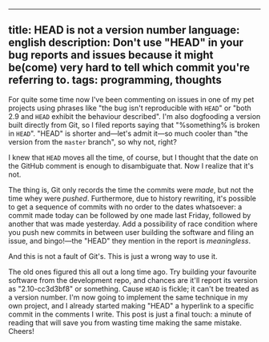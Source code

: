 ----
title: HEAD is not a version number
language: english
description: Don't use "HEAD" in your bug reports and issues because it might
    be(come) very hard to tell which commit you're referring to.
tags: programming, thoughts
----

For quite some time now I've been commenting on issues in one of my pet projects
using phrases like "the bug isn't reproducible with `HEAD`" or "both 2.9 and
`HEAD` exhibit the behaviour described". I'm also dogfooding a version built
directly from Git, so I filed reports saying that "%something% is broken in
`HEAD`". "HEAD" is shorter and—let's admit it—so much cooler than "the version
from the `master` branch", so why not, right?

I knew that `HEAD` moves all the time, of course, but I thought that the date on
the GitHub comment is enough to disambiguate that. Now I realize that it's not.

The thing is, Git only records the time the commits were *made*, but not the
time whey were *pushed*. Furthermore, due to history rewriting, it's possible to
get a sequence of commits with no order to the dates whatsoever: a commit made
today can be followed by one made last Friday, followed by another that was made
yesterday. Add a possibility of race condition where you push new commits in
between user building the software and filing an issue, and bingo!—the "HEAD"
they mention in the report is *meaningless*.

And this is not a fault of Git's. This is just a wrong way to use it.

The old ones figured this all out a long time ago. Try building your favourite
software from the development repo, and chances are it'll report its version as
"2.10-cc3d3bf8" or something. Cause `HEAD` is fickle; it can't be treated as
a version number. I'm now going to implement the same technique in my own
project, and I already started making "HEAD" a hyperlink to a specific commit in
the comments I write. This post is just a final touch: a minute of reading that
will save you from wasting time making the same mistake. Cheers!
